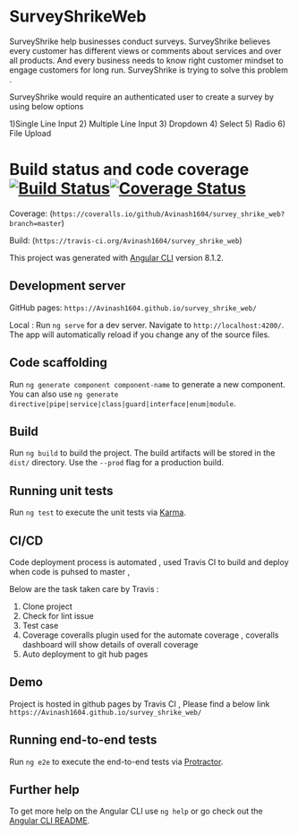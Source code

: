 # SurveyShrikeWeb 

SurveyShrike help businesses conduct surveys. SurveyShrike believes every customer has different views or comments about services and over all products. And every business needs to know right customer mindset to engage customers for long run. SurveyShrike is trying to solve this problem .

SurveyShrike would require an authenticated user to create a survey by using below options

1)Single Line Input
2) Multiple Line Input
3) Dropdown
4) Select
5) Radio
6) File Upload

# Build status and code coverage [![Build Status](https://travis-ci.org/Avinash1604/survey_shrike_web.svg?branch=master)](https://travis-ci.org/Avinash1604/survey_shrike_web)[![Coverage Status](https://coveralls.io/repos/github/Avinash1604/survey_shrike_web/badge.svg?branch=master)](https://coveralls.io/github/Avinash1604/survey_shrike_web?branch=master)

Coverage:
(`https://coveralls.io/github/Avinash1604/survey_shrike_web?branch=master`)

Build:
(`https://travis-ci.org/Avinash1604/survey_shrike_web`)


This project was generated with [Angular CLI](https://github.com/angular/angular-cli) version 8.1.2.

## Development server

GitHub pages:
`https://Avinash1604.github.io/survey_shrike_web/`

Local :
Run `ng serve` for a dev server. Navigate to `http://localhost:4200/`. The app will automatically reload if you change any of the source files.

## Code scaffolding

Run `ng generate component component-name` to generate a new component. You can also use `ng generate directive|pipe|service|class|guard|interface|enum|module`.

## Build

Run `ng build` to build the project. The build artifacts will be stored in the `dist/` directory. Use the `--prod` flag for a production build.

## Running unit tests

Run `ng test` to execute the unit tests via [Karma](https://karma-runner.github.io).

## CI/CD 
 
Code deployment process is automated , used Travis CI to build and deploy when code is puhsed to master , 

Below are the task taken care by Travis :
1) Clone project 
2) Check for lint issue 
3) Test case 
4) Coverage 
 coveralls plugin used for the automate coverage , coveralls dashboard will show details of overall coverage
5) Auto deployment to git hub pages 

## Demo 

Project is hosted in github pages by Travis CI , Please find a below link 
`https://Avinash1604.github.io/survey_shrike_web/`

## Running end-to-end tests

Run `ng e2e` to execute the end-to-end tests via [Protractor](http://www.protractortest.org/).


## Further help

To get more help on the Angular CLI use `ng help` or go check out the [Angular CLI README](https://github.com/angular/angular-cli/blob/master/README.md).

